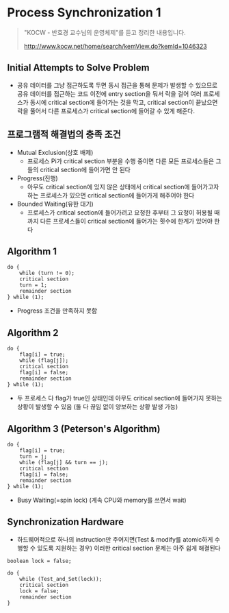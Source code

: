 # Process Synchronization 1

> "KOCW - 반효경 교수님의 운영체제"를 듣고 정리한 내용입니다.
>
> http://www.kocw.net/home/search/kemView.do?kemId=1046323

## Initial Attempts to Solve Problem
- 공유 데이터를 그냥 접근하도록 두면 동시 접근을 통해 문제가 발생할 수 있으므로 공유 데이터를 접근하는 코드 이전에 entry section을 둬서 락을 걸어 여러 프로세스가 동시에 critical section에 들어가는 것을 막고, critical section이 끝났으면 락을 풀어서 다른 프로세스가 critical section에 들어갈 수 있게 해준다.

## 프로그램적 해결법의 충족 조건
- Mutual Exclusion(상호 배제)
    - 프로세스 Pi가 critical section 부분을 수행 중이면 다른 모든 프로세스들은 그들의 critical section에 들어가면 안 된다
- Progress(진행)
    - 아무도 critical section에 있지 않은 상태에서 critical section에 들어가고자 하는 프로세스가 있으면 critical section에 들어가게 해주어야 한다
- Bounded Waiting(유한 대기)
    - 프로세스가 critical section에 들어가려고 요청한 후부터 그 요청이 허용될 때까지 다른 프로세스들이 critical section에 들어가는 횟수에 한계가 있어야 한다

## Algorithm 1
```
do {
    while (turn != 0);
    critical section
    turn = 1;
    remainder section
} while (1);
```
- Progress 조건을 만족하지 못함

## Algorithm 2
```
do {
    flag[i] = true;
    while (flag[j]);
    critical section
    flag[i] = false;
    remainder section
} while (1);
```
- 두 프로세스 다 flag가 true인 상태인데 아무도 critical section에 들어가지 못하는 상황이 발생할 수 있음 (둘 다 끊임 없이 양보하는 상황 발생 가능)

## Algorithm 3 (Peterson's Algorithm)
```
do {
    flag[i] = true;
    turn = j;
    while (flag[j] && turn == j);
    critical section
    flag[i] = false;
    remainder section
} while (1);
```
- Busy Waiting(=spin lock) (계속 CPU와 memory를 쓰면서 wait)

## Synchronization Hardware
- 하드웨어적으로 하나의 instruction만 주어지면(Test & modify를 atomic하게 수행할 수 있도록 지원하는 경우) 이러한 critical section 문제는 아주 쉽게 해결된다
```
boolean lock = false;

do {
    while (Test_and_Set(lock));
    critical section
    lock = false;
    remainder section
}
```